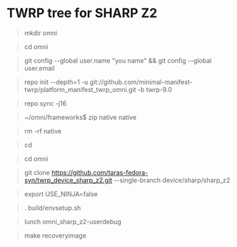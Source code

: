 # TWRP tree for SHARP Z2
>mkdir omni

>cd omni

>git config --global user.name "you name" && git config --global user.email 

>repo init --depth=1 -u git://github.com/minimal-manifest-twrp/platform_manifest_twrp_omni.git -b twrp-9.0

>repo sync -j16

>~/omni/frameworks$ zip native native

>rm -rf native

>cd

>cd omni

>git clone https://github.com/taras-fedora-syn/twrp_device_sharp_z2.git --single-branch device/sharp/sharp_z2

>export USE_NINJA=false

>. build/envsetup.sh

>lunch omni_sharp_z2-userdebug

>make recoveryimage
